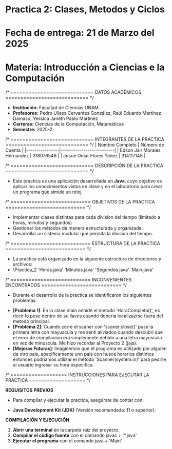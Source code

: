 # Practica 2: Clases, Metodos y Ciclos
# Fecha de entrega: 21 de Marzo del 2025
# Materia: Introducción a Ciencias e la Computación


/* ============================
   DATOS ACADÉMICOS
   ============================ */
- **Institución:** Facultad de Ciencias UNAM
- **Profesores:** Pedro Ulises Cervantes González, Raúl Eduardo Martínez Damaso, Yessica Janeth Pablo Martínez
- **Carreras:** Ciencias de la Computación, Matemáticas
- **Semestre:** 2025-2



/* ============================
   INTEGRANTES DE LA PRACTICA
   ============================ */
| Nombre Completo | Número de Cuenta |
|----------------|--------------------------|
| Edson Jair Morales Hérnandez | 318076546 |
| Josué Omar Flores Yáñez      | 314117148 |


/* ============================
   DESCRIPCIÓN DE LA PRACTICA
   ============================ */
   - Este practica es una aplicación desarrollada en **Java**, cuyo objetivo es aplicar los conocimientos vistos en clase y en el laboratorio para crear un programa que simule un reloj.

/* ===========================
   OBJETIVOS DE LA PRACTICA
   =========================== */
   
  - Implementar clases distintas para cada division del tiempo (limitado a horas, minutos y segundos)    
  - Gestionar los métodos de manera estructurada y organizada.
  - Desarrollar un sistema modular que permita la division del tiempo.
  


/* ===========================
   ESTRUCTURA DE LA PRACTICA
   =========================== */
   - La practica está organizado en la siguiente estructura de directorios y archivos:
   - \Practica_2 'Horas.java' 'Minutos.java' 'Segundos.java' 'Main.java'


/* ===========================
   INCONVENIENTES ENCONTRADOS
   =========================== */
   + Durante el desarrollo de la practica se identificaron los siguientes problemas:

- **[Problema 1]**: En la clase main anhidé el metodo 'HoraCompleta()', es decir lo puse dentro de su llaves cuando deberia localizazrse fuera del metodo principal.
 - **[Problema 2]**: Cuando cerre el scaner con 'scaner.close()' puse la primera letra con mayuscula y me senti aliviadoo cuando descubri que el error de compilacion era simplemente debido a una letra mayuscula en vez de minuscula. Me hizo recordar al Proyecto 2 (jaja).
 - **[Mejoras Futuras]**: Imaginemos que el programa es utilizado por alguien de otro pais, epecificamente unn pais con husos horarios distintos entonces podriamos utilizar el método 'Scanner(system.in)' para pedirle al usuario ingresar su hora especifica.


/* ===================
   INSTRUCCIONES PARA EJECUTAR LA PRACTICA
   =================== */

**REQUISITOS PREVIOS**
+ Para compilar y ejecutar la practica, asegúrate de contar con:
- **Java Development Kit (JDK)** (Versión recomendada: 11 o superior).

**COMPILACIÓN Y EJECUCIÓN**
1. **Abrir una terminal** en la carpeta raíz del proyecto.
2. **Compilar el código fuente** con el comando javac + '*.java'
3. **Ejecutar el programa** con el comando java + 'Main'

